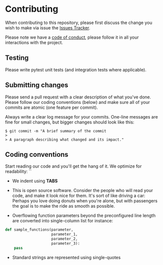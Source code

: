 # Contributing

When contributing to this repository, please first discuss the change you wish to make via issue the
[Issues Tracker](https://github.com/PhilipWafula/Flask-Server-Side/issues). 

Please note we have a [code of conduct](CODE_OF_CONDUCT.md), please follow it in all your interactions with the project.

## Testing
Please write pytest unit tests (and integration tests where applicable).

## Submitting changes
Please send a pull request with a clear description of what you've done. Please follow our coding conventions (below)
and make sure all of your commits are atomic (one feature per commit).

Always write a clear log message for your commits. One-line messages are fine for small changes, but bigger changes
should look like this:

```shell script
$ git commit -m "A brief summary of the commit
>
> A paragraph describing what changed and its impact."
```

## Coding conventions
Start reading our code and you'll get the hang of it. We optimize for readability:
``
- We indent using **TABS**

- This is open source software. Consider the people who will read your code, and make it look nice for them. It's sort
of like driving a car: Perhaps you love doing donuts when you're alone, but with passengers the goal is to make the ride
as smooth as possible.

- Overflowing function parameters beyond the preconfigured line length are converted into single-column list for instance:
```python
def sample_functions(parameter,
                     parameter_1,
                     parameter_2,
                     parameter_3):
    pass
```

- Standard strings are represented using single-quotes 